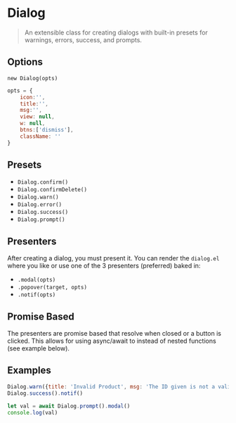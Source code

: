 Dialog
==========

> An extensible class for creating dialogs with built-in presets for warnings, errors, success, and prompts.

## Options

`new Dialog(opts)`

```js
opts = {
	icon:'',
	title:'',
	msg:'',
	view: null,
	w: null,
	btns:['dismiss'],
	className: ''
}
```

## Presets

- `Dialog.confirm()`
- `Dialog.confirmDelete()`
- `Dialog.warn()`
- `Dialog.error()`
- `Dialog.success()`
- `Dialog.prompt()`

## Presenters

After creating a dialog, you must present it. You can render the `dialog.el` where you like
or use one of the 3 presenters (preferred) baked in:

- `.modal(opts)`
- `.popover(target, opts)`
- `.notif(opts)`

## Promise Based

The presenters are promise based that resolve when closed or a button is clicked.
This allows for using async/await to instead of nested functions (see example below).

## Examples

```js
Dialog.warn({title: 'Invalid Product', msg: 'The ID given is not a valid product'}).modal()
Dialog.success().notif()

let val = await Dialog.prompt().modal()
console.log(val)
```